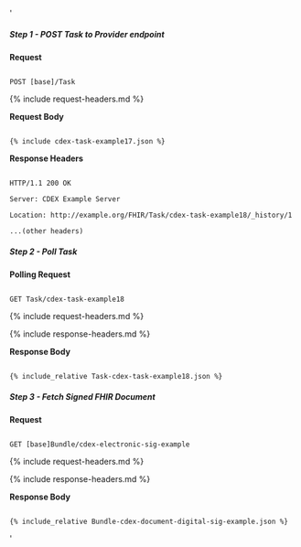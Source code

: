 '

  ##### Step 1 - POST Task to Provider endpoint


  **Request**

  ~~~

  POST [base]/Task

  ~~~


  {% include request-headers.md %}


  **Request Body**


  ~~~

  {% include cdex-task-example17.json %}

  ~~~


  **Response Headers**


  ~~~

  HTTP/1.1 200 OK

  Server: CDEX Example Server

  Location: http://example.org/FHIR/Task/cdex-task-example18/_history/1

  ...(other headers)

  ~~~


  ##### Step 2 - Poll Task


  **Polling Request**

  ~~~

  GET Task/cdex-task-example18

  ~~~


  {% include request-headers.md %}


  {% include response-headers.md %}


  **Response Body**


  ~~~

  {% include_relative Task-cdex-task-example18.json %}

  ~~~


  ##### Step 3 - Fetch Signed FHIR Document


  **Request**

  ~~~

  GET [base]Bundle/cdex-electronic-sig-example

  ~~~


  {% include request-headers.md %}


  {% include response-headers.md %}


  **Response Body**


  ~~~

  {% include_relative Bundle-cdex-document-digital-sig-example.json %}

  ~~~

  '
